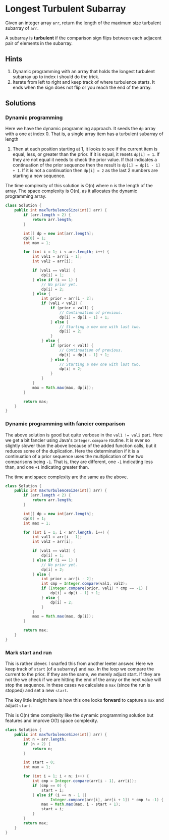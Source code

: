 # Longest Turbulent Subarray

Given an integer array `arr`, return the length of the maximum size turbulent
subarray of `arr`.

A subarray is **turbulent** if the comparison sign flips between each adjacent
pair of elements in the subarray.

## Hints

1. Dynamic programming with an array that holds the longest turbulent subarray
   up to index i should do the trick.
1. Iterate from left to right and keep track of where turbulence starts. It ends
   when the sign does not flip or you reach the end of the array.

## Solutions

### Dynamic programming

Here we have the dynamic programming approach. It seeds the `dp` array with a
one at index 0. That is, a single array item has a turbulent subarray of length
1. Then at each position starting at 1, it looks to see if the current item is
equal, less, or greater than the prior. If it is equal, it resets `dp[i] = 1`.
If they are not equal it needs to check the prior value. If that indicates a
continuation of the prior sequence then the result is `dp[i] = dp[i - 1] + 1`.
If it is not a continuation then `dp[i] = 2` as the last 2 numbers are starting
a new sequence.

The time complexity of this solution is O(n) where n is the length of the array.
The space complexity is O(n), as it allocates the dynamic programming array.

```java
class Solution {
    public int maxTurbulenceSize(int[] arr) {
        if (arr.length < 2) {
            return arr.length;
        }

        int[] dp = new int[arr.length];
        dp[0] = 1;
        int max = 1;

        for (int i = 1; i < arr.length; i++) {
            int val1 = arr[i - 1];
            int val2 = arr[i];

            if (val1 == val2) {
                dp[i] = 1;
            } else if (i == 1) {
                // No prior yet.
                dp[i] = 2;
            } else {
                int prior = arr[i - 2];
                if (val1 < val2) {
                    if (prior > val1) {
                        // Continuation of previous.
                        dp[i] = dp[i - 1] + 1;
                    } else {
                        // Starting a new one with last two.
                        dp[i] = 2;
                    }
                } else {
                    if (prior < val1) {
                        // Continuation of previous.
                        dp[i] = dp[i - 1] + 1;
                    } else {
                        // Starting a new one with last two.
                        dp[i] = 2;
                    }
                }
            }
            max = Math.max(max, dp[i]);
        }

        return max;
    }
}
```

### Dynamic programming with fancier comparison

The above solution is good but quite verbose in the `val1 != val2` part. Here
we get a bit fancier using Java's `Integer.compare` routine. It is ever so
slightly slower than the above because of the added function calls, but it
reduces some of the duplication. Here the determination if it is a continuation
of a prior sequence uses the multiplication of the two comparisons being `-1`.
That is, they are different, one `-1` indicating less than, and one `+1`
indicating greater than.

The time and space complexity are the same as the above.

```java
class Solution {
    public int maxTurbulenceSize(int[] arr) {
        if (arr.length < 2) {
            return arr.length;
        }

        int[] dp = new int[arr.length];
        dp[0] = 1;
        int max = 1;

        for (int i = 1; i < arr.length; i++) {
            int val1 = arr[i - 1];
            int val2 = arr[i];

            if (val1 == val2) {
                dp[i] = 1;
            } else if (i == 1) {
                // No prior yet.
                dp[i] = 2;
            } else {
                int prior = arr[i - 2];
                int cmp = Integer.compare(val1, val2);
                if (Integer.compare(prior, val1) * cmp == -1) {
                    dp[i] = dp[i - 1] + 1;
                } else {
                    dp[i] = 2;
                }
            }
            max = Math.max(max, dp[i]);
        }

        return max;
    }
}
```

### Mark start and run

This is rather clever. I snarfed this from another leeter answer. Here we keep
track of `start` (of a subarray) and `max`. In the loop we compare the current
to the prior. If they are the same, we merely adjust start. If they are not
the we check if we are hitting the end of the array or the next value will stop
the sequence. In these cases we calculate a `max` (since the run is stopped) and
set a new `start`.

The key little insight here is how this one looks **forward** to capture a `max`
and adjust `start`.

This is O(n) time complexity like the dynamic programming solution but features
and improve O(1) space complexity.

```java
class Solution {
    public int maxTurbulenceSize(int[] arr) {
        int n = arr.length;
        if (n < 2) {
            return n;
        }

        int start = 0;
        int max = 1;

        for (int i = 1; i < n; i++) {
            int cmp = Integer.compare(arr[i - 1], arr[i]);
            if (cmp == 0) {
                start = i;
            } else if (i == n - 1 ||
                    Integer.compare(arr[i], arr[i + 1]) * cmp != -1) {
                max = Math.max(max, i - start + 1);
                start = i;
            }
        }
        return max;
    }
}
```
